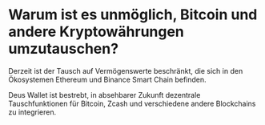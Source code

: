 # Warum ist es unmöglich, Bitcoin und andere Kryptowährungen umzutauschen?

Derzeit ist der Tausch auf Vermögenswerte beschränkt, die sich in den Ökosystemen Ethereum und Binance Smart Chain befinden.

Deus Wallet ist bestrebt, in absehbarer Zukunft dezentrale Tauschfunktionen für Bitcoin, Zcash und verschiedene andere Blockchains zu integrieren.